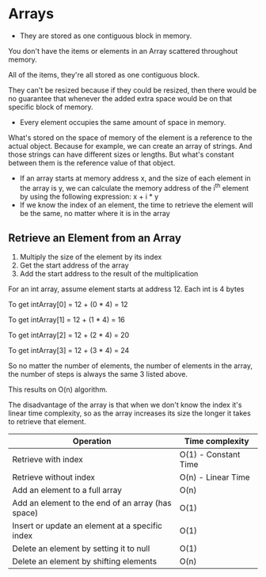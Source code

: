 # Arrays

- They are stored as one contiguous block in memory.

You don't have the items or elements in an Array scattered throughout
memory.

All of the items, they're all stored as one contiguous block.

They can't be resized because if they could be resized, then there
would be no guarantee that whenever the added extra space would be on 
that specific block of memory.

- Every element occupies the same amount of space in memory.

What's stored on the space of memory of the element is a reference
to the actual object. Because for example, we can create an array
of strings. And those strings can have different sizes or lengths.
But what's constant between them is the reference value of that object.

- If an array starts at memory address x, and the size of each element in the array is y, we can calculate the memory address of the i<sup>th</sup> element by using the following expression: x + i * y
- If we know the index of an element, the time to retrieve the element will be the same, no matter where it is in the array

## Retrieve an Element from an Array

1. Multiply the size of the element by its index
2. Get the start address of the array
3. Add the start address to the result of the multiplication

For an int array, assume element starts at address 12. Each int is 4 bytes

To get intArray[0] = 12 + (0 * 4) = 12

To get intArray[1] = 12 + (1 * 4) = 16

To get intArray[2] = 12 + (2 * 4) = 20

To get intArray[3] = 12 + (3 * 4) = 24

So no matter the number of elements, the number of elements in the array,
the number of steps is always the same 3 listed above.

This results on O(n) algorithm.

The disadvantage of the array is that when we don't know the index
it's linear time complexity, so as the array increases its size
the longer it takes to retrieve that element.


| Operation                                         | Time complexity      |
|---------------------------------------------------|----------------------|
| Retrieve with index                               | O(1) - Constant Time |
| Retrieve without index                            | O(n) - Linear Time   |
| Add an element to a full array                    | O(n)                 |
| Add an element to the end of an array (has space) | O(1)                 |
| Insert or update an element at a specific index   | O(1)                 |
| Delete an element by setting it to null           | O(1)                 |
| Delete an element by shifting elements            | O(n)                 |
